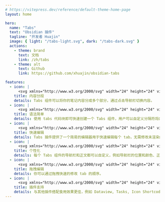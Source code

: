 ```yaml
---
# https://vitepress.dev/reference/default-theme-home-page
layout: home

hero:
  name: "Tabs"
  text: "Obsidian 插件"
  tagline: "开发者 Huajin"
  image: { light: "/tabs-light.svg", dark: "/tabs-dark.svg" }
  actions:
    - theme: brand
      text: 文档
      link: /zh/tabs
    - theme: alt
      text: Github
      link: https://github.com/xhuajin/obsidian-tabs

features:
  - icon: |
      <svg xmlns="http://www.w3.org/2000/svg" width="24" height="24" viewBox="0 0 24 24" fill="none" stroke="#5086A1" stroke-width="2" stroke-linecap="round" stroke-linejoin="round" class="lucide lucide-layout-panel-top"><rect width="18" height="7" x="3" y="3" rx="1"/><rect width="7" height="7" x="3" y="14" rx="1"/><rect width="7" height="7" x="14" y="14" rx="1"/></svg>
    title: 内容分段
    details: Tabs 组件可以将你的笔记内容分成多个部分，通过点击导航栏切换内容。
  - icon: |
      <svg xmlns="http://www.w3.org/2000/svg" width="24" height="24" viewBox="0 0 24 24" fill="none" stroke="#5086A1" stroke-width="2" stroke-linecap="round" stroke-linejoin="round" class="lucide lucide-code-xml"><path d="m18 16 4-4-4-4"/><path d="m6 8-4 4 4 4"/><path d="m14.5 4-5 16"/></svg>
    title: 语法简单
    details: 使用 tabs 代码块即可快速创建一个 Tabs 组件，用户可以自定义分隔符将内容分段。
  - icon: |
      <svg xmlns="http://www.w3.org/2000/svg" width="24" height="24" viewBox="0 0 24 24" fill="none" stroke="#5086A1" stroke-width="2" stroke-linecap="round" stroke-linejoin="round" class="lucide lucide-pencil"><path d="M21.174 6.812a1 1 0 0 0-3.986-3.987L3.842 16.174a2 2 0 0 0-.5.83l-1.321 4.352a.5.5 0 0 0 .623.622l4.353-1.32a2 2 0 0 0 .83-.497z"/><path d="m15 5 4 4"/></svg>
    title: 快速编辑
    details: Tabs 插件提供了一个简易的编辑器用于快速编辑每个 tab，无需修改未渲染的 tabs 代码块源码。
  - icon: |
      <svg xmlns="http://www.w3.org/2000/svg" width="24" height="24" viewBox="0 0 24 24" fill="none" stroke="#5086A1" stroke-width="2" stroke-linecap="round" stroke-linejoin="round" class="lucide lucide-palette"><circle cx="13.5" cy="6.5" r=".5" fill="#5086A1"/><circle cx="17.5" cy="10.5" r=".5" fill="#5086A1"/><circle cx="8.5" cy="7.5" r=".5" fill="#5086A1"/><circle cx="6.5" cy="12.5" r=".5" fill="#5086A1"/><path d="M12 2C6.5 2 2 6.5 2 12s4.5 10 10 10c.926 0 1.648-.746 1.648-1.688 0-.437-.18-.835-.437-1.125-.29-.289-.438-.652-.438-1.125a1.64 1.64 0 0 1 1.668-1.668h1.996c3.051 0 5.555-2.503 5.555-5.554C21.965 6.012 17.461 2 12 2z"/></svg>
    title: 个性化
    details: 每个 Tabs 组件的导航栏和正文都可以自定义，例如导航栏的位置和颜色、正文的内外边距、Tabs 组件的边框样式等。
  - icon: |
      <svg xmlns="http://www.w3.org/2000/svg" width="24" height="24" viewBox="0 0 24 24" fill="none" stroke="#5086A1" stroke-width="2" stroke-linecap="round" stroke-linejoin="round" class="lucide lucide-grab"><path d="M18 11.5V9a2 2 0 0 0-2-2a2 2 0 0 0-2 2v1.4"/><path d="M14 10V8a2 2 0 0 0-2-2a2 2 0 0 0-2 2v2"/><path d="M10 9.9V9a2 2 0 0 0-2-2a2 2 0 0 0-2 2v5"/><path d="M6 14a2 2 0 0 0-2-2a2 2 0 0 0-2 2"/><path d="M18 11a2 2 0 1 1 4 0v3a8 8 0 0 1-8 8h-4a8 8 0 0 1-8-8 2 2 0 1 1 4 0"/></svg>
    title: 拖拽编辑
    details: 你可以通过拖拽快速的修改 tab 的顺序。
  - icon: |
      <svg xmlns="http://www.w3.org/2000/svg" width="24" height="24" viewBox="0 0 24 24" fill="none" stroke="#5086A1" stroke-width="2" stroke-linecap="round" stroke-linejoin="round" class="lucide lucide-blocks"><rect width="7" height="7" x="14" y="3" rx="1"/><path d="M10 21V8a1 1 0 0 0-1-1H4a1 1 0 0 0-1 1v12a1 1 0 0 0 1 1h12a1 1 0 0 0 1-1v-5a1 1 0 0 0-1-1H3"/></svg>
    title: 插件支持
    details: 与其他插件搭配食用效果更佳，例如 Dataview, Tasks, Icon Shortcodes 等
---
```


<script setup>
import TabsComponent from '../.vitepress/components/TabsComponent.vue';
import VisitorCount from '../.vitepress/components/VisitorCount.vue';
</script>

<TabsComponent 
  :tabsTitle="['红楼梦', '西游记', '三国演义', '水浒传']"
  :tabsContents="['中国古典小说的巅峰之作，由曹雪芹所著。小说以贾、史、王、薛四大家族的兴衰为背景，通过贾宝玉和林黛玉的爱情悲剧，揭示了封建社会的腐朽与衰败。小说细腻地描绘了众多人物形象，如聪明灵秀的黛玉、端庄贤惠的宝钗、刚烈勇敢的探春等，展现了他们在封建礼教束缚下的命运。作品以诗意的语言、深刻的思想和精湛的艺术技巧，展现了人性的光辉与阴暗，被誉为“中国封建社会的百科全书”', '《西游记》是吴承恩创作的一部神魔小说，讲述了唐僧师徒四人西天取经的传奇故事。小说以丰富的想象力和幽默诙谐的语言，塑造了孙悟空、猪八戒、沙僧等鲜明的人物形象，他们各自具有独特的性格和神通。在取经的过程中，师徒四人历经九九八十一难，展现了忠诚、勇敢、善良的品质。小说寓意深刻，传达了修心养性、战胜困难的精神，是一部深受广大读者喜爱的经典之作。', '《三国演义》是罗贯中创作的一部长篇历史小说，以三国时期的历史为背景，描绘了曹操、刘备、孙权等英雄人物的政治斗争和战争场景。小说情节跌宕起伏，人物性格鲜明，如忠诚耿直的关羽、智勇双全的诸葛亮、狡猾多疑的曹操等。作品通过战争与和平、忠诚与背叛的故事，展现了人性的复杂与历史的沧桑，具有很高的文学价值和历史价值。', '《水浒传》是施耐庵所著的武侠小说，讲述了宋江等一百零八位好汉聚集梁山泊，反抗封建统治的故事。小说塑造了一群英勇善战、忠诚正义的英雄形象，如豪爽直率的李逵、智勇双全的武松、仗义疏财的鲁智深等。他们因不堪忍受封建压迫，纷纷走上梁山，展开了一场场惊心动魄的斗争。作品歌颂了底层人民反抗压迫的斗争精神，具有强烈的现实主义色彩。']"
/>

<VisitorCount />
